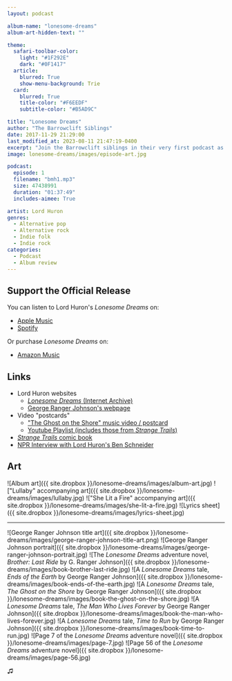 ```yaml
---
layout: podcast

album-name: "lonesome-dreams"
album-art-hidden-text: ""

theme:
  safari-toolbar-color:
    light: "#1F292E"
    dark: "#0F1417"
  article:
    blurred: True
    show-menu-background: Trie
  card:
    blurred: True
    title-color: "#F6EEDF"
    subtitle-color: "#B5AD9C"

title: "Lonesome Dreams"
author: "The Barrowclift Siblings"
date: 2017-11-29 21:29:00
last_modified_at: 2023-08-11 21:47:19-0400
excerpt: "Join the Barrowclift siblings in their very first podcast as they analyze and celebrate Lord Huron’s debut LP, “Lonesome Dreams”."
image: lonesome-dreams/images/episode-art.jpg

podcast:
  episode: 1
  filename: "bmh1.mp3"
  size: 47438991
  duration: "01:37:49"
  includes-aimee: True

artist: Lord Huron
genres:
  - Alternative pop
  - Alternative rock
  - Indie folk
  - Indie rock
categories:
  - Podcast
  - Album review
---
```


## Support the Official Release

You can listen to Lord Huron's *Lonesome Dreams* on:

* [Apple Music](https://music.apple.com/us/album/lonesome-dreams-bonus-track-version/1661048523)
* [Spotify](https://open.spotify.com/album/0AG1T3Wbq7TnYMItBqXp2c?si=vkT84UzXSAy93uQl5QGcjw)

Or purchase *Lonesome Dreams* on:

* [Amazon Music](https://www.amazon.com/Lonesome-Dreams-Lord-Huron/dp/B00914ESZ4)

## Links

* Lord Huron websites
    - [*Lonesome Dreams* (Internet Archive)](https://web.archive.org/web/20121201170541/http://www.lordhuron.com/)
    - [George Ranger Johnson's webpage](http://www.georgerangerjohnson.com)
* Video "postcards"
    - ["The Ghost on the Shore" music video / postcard](https://www.youtube.com/watch?v=BCYmDwAckNg)
    - [Youtube Playlist (includes those from *Strange Trails*)](https://www.youtube.com/playlist?list=PL26E088D7793E1C27)
* [*Strange Trails* comic book](https://www.merchbar.com/rock-alternative/lord-huron/lord-huron-strange-trails-comic-book)
* [NPR Interview with Lord Huron's Ben Schneider](http://www.npr.org/2015/04/06/397364256/lord-huron-wants-you-to-dance-at-the-apocalypse)

## Art

![Album art]({{ site.dropbox }}/lonesome-dreams/images/album-art.jpg)
!["Lullaby" accompanying art]({{ site.dropbox }}/lonesome-dreams/images/lullaby.jpg)
!["She Lit a Fire" accompanying art]({{ site.dropbox }}/lonesome-dreams/images/she-lit-a-fire.jpg)
![Lyrics sheet]({{ site.dropbox }}/lonesome-dreams/images/lyrics-sheet.jpg)

-----------

![George Ranger Johnson title art]({{ site.dropbox }}/lonesome-dreams/images/george-ranger-johnson-title-art.png)
![George Ranger Johnson portrait]({{ site.dropbox }}/lonesome-dreams/images/george-ranger-johnson-portrait.jpg)
![The *Lonesome Dreams* adventure novel, *Brother: Last Ride* by G. Ranger Johnson]({{ site.dropbox }}/lonesome-dreams/images/book-brother-last-ride.jpg)
![A *Lonesome Dreams* tale, *Ends of the Earth* by George Ranger Johnson]({{ site.dropbox }}/lonesome-dreams/images/book-ends-of-the-earth.jpg)
![A *Lonesome Dreams* tale, *The Ghost on the Shore* by George Ranger Johnson]({{ site.dropbox }}/lonesome-dreams/images/book-the-ghost-on-the-shore.jpg)
![A *Lonesome Dreams* tale, *The Man Who Lives Forever* by George Ranger Johnson]({{ site.dropbox }}/lonesome-dreams/images/book-the-man-who-lives-forever.jpg)
![A *Lonesome Dreams* tale, *Time to Run* by George Ranger Johnson]({{ site.dropbox }}/lonesome-dreams/images/book-time-to-run.jpg)
![Page 7 of the *Lonesome Dreams* adventure novel]({{ site.dropbox }}/lonesome-dreams/images/page-7.jpg)
![Page 56 of the *Lonesome Dreams* adventure novel]({{ site.dropbox }}/lonesome-dreams/images/page-56.jpg)

♫︎